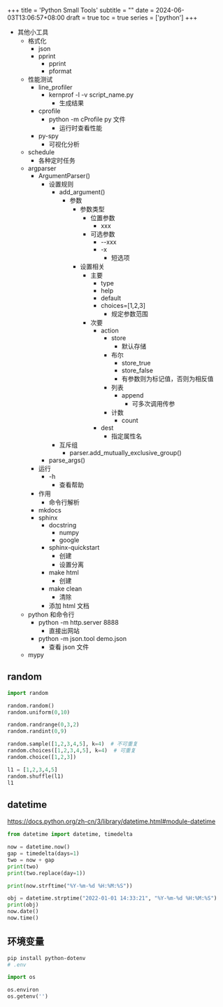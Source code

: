 +++
title = 'Python Small Tools'
subtitle = ""
date = 2024-06-03T13:06:57+08:00
draft = true
toc = true
series = ['python']
+++

-   其他小工具
    -   格式化
        -   json
        -   pprint
            -   pprint
            -   pformat
    -   性能测试
        -   line_profiler
            -   kernprof -l -v script_name.py
                -   生成结果
        -   cprofile
            -   python -m cProfile py 文件
                -   运行时查看性能
        -   py-spy
            -   可视化分析
    -   schedule
        -   各种定时任务
    -   argparser
        -   ArgumentParser()
            -   设置规则
                -   add_argument()
                    -   参数
                        -   参数类型
                            -   位置参数
                                -   xxx
                            -   可选参数
                                -   --xxx
                                -   -x
                                    -   短选项
                        -   设置相关
                            -   主要
                                -   type
                                -   help
                                -   default
                                -   choices=[1,2,3]
                                    -   规定参数范围
                            -   次要
                                -   action
                                    -   store
                                        -   默认存储
                                    -   布尔
                                        -   store_true
                                        -   store_false
                                        -   有参数则为标记值，否则为相反值
                                    -   列表
                                        -   append
                                            -   可多次调用传参
                                    -   计数
                                        -   count
                                -   dest
                                    -   指定属性名
                -   互斥组
                    -   parser.add_mutually_exclusive_group()
            -   parse_args()
        -   运行
            -   -h
                -   查看帮助
        -   作用
            -   命令行解析
        -   mkdocs
        -   sphinx
            -   docstring
                -   numpy
                -   google
            -   sphinx-quickstart
                -   创建
                -   设置分离
            -   make html
                -   创建
            -   make clean
                -   清除
            -   添加 html 文档
    -   python 和命令行
        -   python -m http.server 8888
            -   直接出网站
        -   python -m json.tool demo.json
            -   查看 json 文件
    -   mypy


## random

```python
import random

random.random()
random.uniform(0,10)

random.randrange(0,3,2)
random.randint(0,9)

random.sample([1,2,3,4,5], k=4)  # 不可重复
random.choices([1,2,3,4,5], k=4)  # 可重复
random.choice([1,2,3])

l1 = [1,2,3,4,5]
random.shuffle(l1)
l1
```


## datetime

<https://docs.python.org/zh-cn/3/library/datetime.html#module-datetime>

```python
from datetime import datetime, timedelta

now = datetime.now()
gap = timedelta(days=1)
two = now + gap
print(two)
print(two.replace(day=1))

print(now.strftime("%Y-%m-%d %H:%M:%S"))

obj = datetime.strptime("2022-01-01 14:33:21", "%Y-%m-%d %H:%M:%S")
print(obj)
now.date()
now.time()


```


## 环境变量

```bash
pip install python-dotenv
# .env
```

```python
import os

os.environ
os.getenv('')
```


